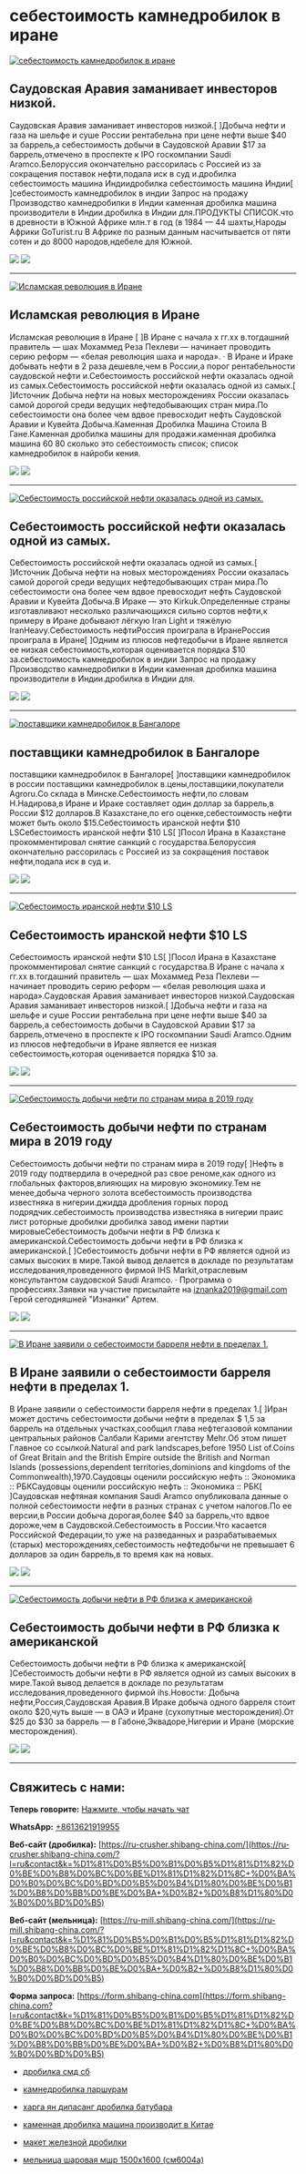 # себестоимость камнедробилок в иране

<a href="https://swt.shibang-china.com/?l=ru&img&k=%D1%81%D0%B5%D0%B1%D0%B5%D1%81%D1%82%D0%BE%D0%B8%D0%BC%D0%BE%D1%81%D1%82%D1%8C+%D0%BA%D0%B0%D0%BC%D0%BD%D0%B5%D0%B4%D1%80%D0%BE%D0%B1%D0%B8%D0%BB%D0%BE%D0%BA+%D0%B2+%D0%B8%D1%80%D0%B0%D0%BD%D0%B5" target="_blank">![себестоимость камнедробилок в иране](http://static.shibang-china.com/all-800x300/876.jpg)</a>

## Саудовская Аравия заманивает инвесторов низкой.
Саудовская Аравия заманивает инвесторов низкой.[ ]Добыча нефти и газа на шельфе и суше России рентабельна при цене нефти выше $40 за баррель,а себестоимость добычи в Саудовской Аравии $17 за баррель,отмечено в проспекте к IPO госкомпании Saudi Aramco.Белоруссия окончательно рассорилась с Россией из за сокращения поставок нефти,подала иск в суд и.дробилка себестоимость машина Индиидробилка себестоимость машина Индии[ ]себестоимость камнедробилок в индии Запрос на продажу Производство камнедробилки в Индии каменная дробилка машина производители в Индии.дробилка в Индии для.ПРОДУКТЫ СПИСОК.что в древности в Южной Африке млн.т в год (в 1984 — 44 шахты,Народы Африки GoTurist.ru В Африке по разным данным насчитывается от пяти сотен и до 8000 народов,ндебеле для Южной.


<a href="https://whatsapp.shibangsoft.com/WhatsApp.php" target="_blank" title="WhatsApp">![](http://static.shibang-china.com/icon/whatsapp.png)</a> <a href="https://swt.shibang-china.com/?l=ru&icon&k=%D1%81%D0%B5%D0%B1%D0%B5%D1%81%D1%82%D0%BE%D0%B8%D0%BC%D0%BE%D1%81%D1%82%D1%8C+%D0%BA%D0%B0%D0%BC%D0%BD%D0%B5%D0%B4%D1%80%D0%BE%D0%B1%D0%B8%D0%BB%D0%BE%D0%BA+%D0%B2+%D0%B8%D1%80%D0%B0%D0%BD%D0%B5" target="_blank">![](http://static.shibang-china.com/icon/chat-ru.png)</a>

---

<a href="https://swt.shibang-china.com/?l=ru&img&k=%D1%81%D0%B5%D0%B1%D0%B5%D1%81%D1%82%D0%BE%D0%B8%D0%BC%D0%BE%D1%81%D1%82%D1%8C+%D0%BA%D0%B0%D0%BC%D0%BD%D0%B5%D0%B4%D1%80%D0%BE%D0%B1%D0%B8%D0%BB%D0%BE%D0%BA+%D0%B2+%D0%B8%D1%80%D0%B0%D0%BD%D0%B5" target="_blank">![Исламская революция в Иране](http://static.shibang-china.com/all-800x300/764.jpg)</a>

## Исламская революция в Иране
Исламская революция в Иране [ ]В Иране с начала х гг.xx в.тогдашний правитель — шах Мохаммед Реза Пехлеви — начинает проводить серию реформ — &#171;белая революция шаха и народа&#187;.&nbsp;&#0183;&#32;В Иране и Ираке добывать нефти в 2 раза дешевле,чем в России,а порог рентабельности саудовской нефти и.Себестоимость российской нефти оказалась одной из самых.Себестоимость российской нефти оказалась одной из самых.[ ]Источник Добыча нефти на новых месторождениях России оказалась самой дорогой среди ведущих нефтедобывающих стран мира.По себестоимости она более чем вдвое превосходит нефть Саудовской Аравии и Кувейта Добыча.Каменная Дробилка Машина Стоила В Гане.Каменная дробилка машины для продажи.каменная дробилка машина 60 80 сколько это себестоимость список; список камнедробилок в найроби кения.


<a href="https://whatsapp.shibangsoft.com/WhatsApp.php" target="_blank" title="WhatsApp">![](http://static.shibang-china.com/icon/whatsapp.png)</a> <a href="https://swt.shibang-china.com/?l=ru&icon&k=%D1%81%D0%B5%D0%B1%D0%B5%D1%81%D1%82%D0%BE%D0%B8%D0%BC%D0%BE%D1%81%D1%82%D1%8C+%D0%BA%D0%B0%D0%BC%D0%BD%D0%B5%D0%B4%D1%80%D0%BE%D0%B1%D0%B8%D0%BB%D0%BE%D0%BA+%D0%B2+%D0%B8%D1%80%D0%B0%D0%BD%D0%B5" target="_blank">![](http://static.shibang-china.com/icon/chat-ru.png)</a>

---

<a href="https://swt.shibang-china.com/?l=ru&img&k=%D1%81%D0%B5%D0%B1%D0%B5%D1%81%D1%82%D0%BE%D0%B8%D0%BC%D0%BE%D1%81%D1%82%D1%8C+%D0%BA%D0%B0%D0%BC%D0%BD%D0%B5%D0%B4%D1%80%D0%BE%D0%B1%D0%B8%D0%BB%D0%BE%D0%BA+%D0%B2+%D0%B8%D1%80%D0%B0%D0%BD%D0%B5" target="_blank">![Себестоимость российской нефти оказалась одной из самых.](http://static.shibang-china.com/all-800x300/1456.jpg)</a>

## Себестоимость российской нефти оказалась одной из самых.
Себестоимость российской нефти оказалась одной из самых.[ ]Источник Добыча нефти на новых месторождениях России оказалась самой дорогой среди ведущих нефтедобывающих стран мира.По себестоимости она более чем вдвое превосходит нефть Саудовской Аравии и Кувейта Добыча.В Ираке — это Kirkuk.Определенные страны изготавливают несколько различающихся сильно сортов нефти,к примеру в Иране добывают лёгкую Iran Light и тяжёлую IranHeavy.Себестоимость нефтиРоссия проиграла в ИранеРоссия проиграла в Иране[ ]Одним из плюсов нефтедобычи в Иране является ее низкая себестоимость,которая оценивается порядка $10 за.себестоимость камнедробилок в индии Запрос на продажу Производство камнедробилки в Индии каменная дробилка машина производители в Индии.дробилка в Индии для.


<a href="https://whatsapp.shibangsoft.com/WhatsApp.php" target="_blank" title="WhatsApp">![](http://static.shibang-china.com/icon/whatsapp.png)</a> <a href="https://swt.shibang-china.com/?l=ru&icon&k=%D1%81%D0%B5%D0%B1%D0%B5%D1%81%D1%82%D0%BE%D0%B8%D0%BC%D0%BE%D1%81%D1%82%D1%8C+%D0%BA%D0%B0%D0%BC%D0%BD%D0%B5%D0%B4%D1%80%D0%BE%D0%B1%D0%B8%D0%BB%D0%BE%D0%BA+%D0%B2+%D0%B8%D1%80%D0%B0%D0%BD%D0%B5" target="_blank">![](http://static.shibang-china.com/icon/chat-ru.png)</a>

---

<a href="https://swt.shibang-china.com/?l=ru&img&k=%D1%81%D0%B5%D0%B1%D0%B5%D1%81%D1%82%D0%BE%D0%B8%D0%BC%D0%BE%D1%81%D1%82%D1%8C+%D0%BA%D0%B0%D0%BC%D0%BD%D0%B5%D0%B4%D1%80%D0%BE%D0%B1%D0%B8%D0%BB%D0%BE%D0%BA+%D0%B2+%D0%B8%D1%80%D0%B0%D0%BD%D0%B5" target="_blank">![поставщики камнедробилок в Бангалоре](http://static.shibang-china.com/all-800x300/498.jpg)</a>

## поставщики камнедробилок в Бангалоре
поставщики камнедробилок в Бангалоре[ ]поставщики камнедробилок в россии поставщики камнедробилок в.цены,поставщики,покупатели Agroru.Со склада в Минске.Себестоимость нефти,по словам Н.Надирова,в Иране и Ираке составляет один доллар за баррель,в России $12 долларов.В Казахстане,по его оценке,себестоимость нефти может быть около $15.Себестоимость иранской нефти $10 LSСебестоимость иранской нефти $10 LS[ ]Посол Ирана в Казахстане прокомментировал снятие санкций с государства.Белоруссия окончательно рассорилась с Россией из за сокращения поставок нефти,подала иск в суд и.


<a href="https://whatsapp.shibangsoft.com/WhatsApp.php" target="_blank" title="WhatsApp">![](http://static.shibang-china.com/icon/whatsapp.png)</a> <a href="https://swt.shibang-china.com/?l=ru&icon&k=%D1%81%D0%B5%D0%B1%D0%B5%D1%81%D1%82%D0%BE%D0%B8%D0%BC%D0%BE%D1%81%D1%82%D1%8C+%D0%BA%D0%B0%D0%BC%D0%BD%D0%B5%D0%B4%D1%80%D0%BE%D0%B1%D0%B8%D0%BB%D0%BE%D0%BA+%D0%B2+%D0%B8%D1%80%D0%B0%D0%BD%D0%B5" target="_blank">![](http://static.shibang-china.com/icon/chat-ru.png)</a>

---

<a href="https://swt.shibang-china.com/?l=ru&img&k=%D1%81%D0%B5%D0%B1%D0%B5%D1%81%D1%82%D0%BE%D0%B8%D0%BC%D0%BE%D1%81%D1%82%D1%8C+%D0%BA%D0%B0%D0%BC%D0%BD%D0%B5%D0%B4%D1%80%D0%BE%D0%B1%D0%B8%D0%BB%D0%BE%D0%BA+%D0%B2+%D0%B8%D1%80%D0%B0%D0%BD%D0%B5" target="_blank">![Себестоимость иранской нефти $10 LS](http://static.shibang-china.com/all-800x300/800.jpg)</a>

## Себестоимость иранской нефти $10 LS
Себестоимость иранской нефти $10 LS[ ]Посол Ирана в Казахстане прокомментировал снятие санкций с государства.В Иране с начала х гг.xx в.тогдашний правитель — шах Мохаммед Реза Пехлеви — начинает проводить серию реформ — &#171;белая революция шаха и народа&#187;.Саудовская Аравия заманивает инвесторов низкой.Саудовская Аравия заманивает инвесторов низкой.[ ]Добыча нефти и газа на шельфе и суше России рентабельна при цене нефти выше $40 за баррель,а себестоимость добычи в Саудовской Аравии $17 за баррель,отмечено в проспекте к IPO госкомпании Saudi Aramco.Одним из плюсов нефтедобычи в Иране является ее низкая себестоимость,которая оценивается порядка $10 за.


<a href="https://whatsapp.shibangsoft.com/WhatsApp.php" target="_blank" title="WhatsApp">![](http://static.shibang-china.com/icon/whatsapp.png)</a> <a href="https://swt.shibang-china.com/?l=ru&icon&k=%D1%81%D0%B5%D0%B1%D0%B5%D1%81%D1%82%D0%BE%D0%B8%D0%BC%D0%BE%D1%81%D1%82%D1%8C+%D0%BA%D0%B0%D0%BC%D0%BD%D0%B5%D0%B4%D1%80%D0%BE%D0%B1%D0%B8%D0%BB%D0%BE%D0%BA+%D0%B2+%D0%B8%D1%80%D0%B0%D0%BD%D0%B5" target="_blank">![](http://static.shibang-china.com/icon/chat-ru.png)</a>

---

<a href="https://swt.shibang-china.com/?l=ru&img&k=%D1%81%D0%B5%D0%B1%D0%B5%D1%81%D1%82%D0%BE%D0%B8%D0%BC%D0%BE%D1%81%D1%82%D1%8C+%D0%BA%D0%B0%D0%BC%D0%BD%D0%B5%D0%B4%D1%80%D0%BE%D0%B1%D0%B8%D0%BB%D0%BE%D0%BA+%D0%B2+%D0%B8%D1%80%D0%B0%D0%BD%D0%B5" target="_blank">![Cебестоимость добычи нефти по странам мира в 2019 году](http://static.shibang-china.com/all-800x300/572.jpg)</a>

## Cебестоимость добычи нефти по странам мира в 2019 году
Cебестоимость добычи нефти по странам мира в 2019 году[ ]Нефть в 2019 году подтвердила в очередной раз свое реноме,как одного из глобальных факторов,влияющих на мировую экономику.Тем не менее,добыча черного золота всебестоимость производства известняка в нигерии.джидда дробления горных пород подрядчик.себестоимость производства известняка в нигерии праис лист роторные дробилки дробилка завод имени партии мировыеСебестоимость добычи нефти в РФ близка к американской.Себестоимость добычи нефти в РФ близка к американской.[ ]Себестоимость добычи нефти в РФ является одной из самых высоких в мире.Такой вывод делается в докладе по результатам исследования,проведенного фирмой IHS Markit,отраслевым консультантом саудовской Saudi Aramco.&nbsp;&#0183;&#32;Программа о профессиях.Заявки на участие присылайте на iznanka2019@gmail.com Герой сегодняшней &quot;Изнанки&quot; Артем.


<a href="https://whatsapp.shibangsoft.com/WhatsApp.php" target="_blank" title="WhatsApp">![](http://static.shibang-china.com/icon/whatsapp.png)</a> <a href="https://swt.shibang-china.com/?l=ru&icon&k=%D1%81%D0%B5%D0%B1%D0%B5%D1%81%D1%82%D0%BE%D0%B8%D0%BC%D0%BE%D1%81%D1%82%D1%8C+%D0%BA%D0%B0%D0%BC%D0%BD%D0%B5%D0%B4%D1%80%D0%BE%D0%B1%D0%B8%D0%BB%D0%BE%D0%BA+%D0%B2+%D0%B8%D1%80%D0%B0%D0%BD%D0%B5" target="_blank">![](http://static.shibang-china.com/icon/chat-ru.png)</a>

---

<a href="https://swt.shibang-china.com/?l=ru&img&k=%D1%81%D0%B5%D0%B1%D0%B5%D1%81%D1%82%D0%BE%D0%B8%D0%BC%D0%BE%D1%81%D1%82%D1%8C+%D0%BA%D0%B0%D0%BC%D0%BD%D0%B5%D0%B4%D1%80%D0%BE%D0%B1%D0%B8%D0%BB%D0%BE%D0%BA+%D0%B2+%D0%B8%D1%80%D0%B0%D0%BD%D0%B5" target="_blank">![В Иране заявили о себестоимости барреля нефти в пределах 1.](http://static.shibang-china.com/all-800x300/73.jpg)</a>

## В Иране заявили о себестоимости барреля нефти в пределах 1.
В Иране заявили о себестоимости барреля нефти в пределах 1.[ ]Иран может достичь себестоимости добычи нефти в пределах $ 1,5 за баррель на отдельных участках,сообщил глава нефтегазовой компании центральных районов Салбали Карими агентству Mehr.Об этом пишет Главное со ссылкой.Natural and park landscapes,before 1950 List of.Coins of Great Britain and the British Empire outside the British and Norman Islands (possessions,dependent territories,dominions and kingdoms of the Commonwealth),1970.Саудовцы оценили российскую нефть :: Экономика :: РБКСаудовцы оценили российскую нефть :: Экономика :: РБК[ ]Саудовская нефтяная компания Saudi Aramco опубликовала данные о полной себестоимости нефти в разных странах с учетом налогов.По ее версии,в России добыча дорогая,более $40 за баррель,что вдвое дороже,чем в Саудовской.Себестоимость в России.Что касается Российской Федерации,то уже на разведанных и разрабатываемых (старых) месторождениях,себестоимость нефтедобычи не превышает 6 долларов за один баррель,в то время как на новых.


<a href="https://whatsapp.shibangsoft.com/WhatsApp.php" target="_blank" title="WhatsApp">![](http://static.shibang-china.com/icon/whatsapp.png)</a> <a href="https://swt.shibang-china.com/?l=ru&icon&k=%D1%81%D0%B5%D0%B1%D0%B5%D1%81%D1%82%D0%BE%D0%B8%D0%BC%D0%BE%D1%81%D1%82%D1%8C+%D0%BA%D0%B0%D0%BC%D0%BD%D0%B5%D0%B4%D1%80%D0%BE%D0%B1%D0%B8%D0%BB%D0%BE%D0%BA+%D0%B2+%D0%B8%D1%80%D0%B0%D0%BD%D0%B5" target="_blank">![](http://static.shibang-china.com/icon/chat-ru.png)</a>

---

<a href="https://swt.shibang-china.com/?l=ru&img&k=%D1%81%D0%B5%D0%B1%D0%B5%D1%81%D1%82%D0%BE%D0%B8%D0%BC%D0%BE%D1%81%D1%82%D1%8C+%D0%BA%D0%B0%D0%BC%D0%BD%D0%B5%D0%B4%D1%80%D0%BE%D0%B1%D0%B8%D0%BB%D0%BE%D0%BA+%D0%B2+%D0%B8%D1%80%D0%B0%D0%BD%D0%B5" target="_blank">![Себестоимость добычи нефти в РФ близка к американской](http://static.shibang-china.com/all-800x300/1483.jpg)</a>

## Себестоимость добычи нефти в РФ близка к американской
Себестоимость добычи нефти в РФ близка к американской[ ]Себестоимость добычи нефти в РФ является одной из самых высоких в мире.Такой вывод делается в докладе по результатам исследования,проведенного фирмой ihs.Новости: Добыча нефти,Россия,Саудовская Аравия.В Ираке добыча одного барреля стоит около $20,чуть выше — в ОАЭ и Иране (сухопутные месторождения).От $25 до $30 за баррель — в Габоне,Эквадоре,Нигерии и Иране (морские месторождения).

<a href="https://whatsapp.shibangsoft.com/WhatsApp.php" target="_blank" title="WhatsApp">![](http://static.shibang-china.com/icon/whatsapp.png)</a> <a href="https://swt.shibang-china.com/?l=ru&icon&k=%D1%81%D0%B5%D0%B1%D0%B5%D1%81%D1%82%D0%BE%D0%B8%D0%BC%D0%BE%D1%81%D1%82%D1%8C+%D0%BA%D0%B0%D0%BC%D0%BD%D0%B5%D0%B4%D1%80%D0%BE%D0%B1%D0%B8%D0%BB%D0%BE%D0%BA+%D0%B2+%D0%B8%D1%80%D0%B0%D0%BD%D0%B5" target="_blank">![](http://static.shibang-china.com/icon/chat-ru.png)</a>

---
## Свяжитесь с нами:

**Теперь говорите:** [Нажмите, чтобы начать чат](https://swt.shibang-china.com?l=ru&contact&k=%D1%81%D0%B5%D0%B1%D0%B5%D1%81%D1%82%D0%BE%D0%B8%D0%BC%D0%BE%D1%81%D1%82%D1%8C+%D0%BA%D0%B0%D0%BC%D0%BD%D0%B5%D0%B4%D1%80%D0%BE%D0%B1%D0%B8%D0%BB%D0%BE%D0%BA+%D0%B2+%D0%B8%D1%80%D0%B0%D0%BD%D0%B5)

**WhatsApp:**  [+8613621919955](https://whatsapp.shibangsoft.com/WhatsApp.php)

**Веб-сайт (дробилка):** [https://ru-crusher.shibang-china.com/](https://ru-crusher.shibang-china.com/?l=ru&contact&k=%D1%81%D0%B5%D0%B1%D0%B5%D1%81%D1%82%D0%BE%D0%B8%D0%BC%D0%BE%D1%81%D1%82%D1%8C+%D0%BA%D0%B0%D0%BC%D0%BD%D0%B5%D0%B4%D1%80%D0%BE%D0%B1%D0%B8%D0%BB%D0%BE%D0%BA+%D0%B2+%D0%B8%D1%80%D0%B0%D0%BD%D0%B5)

**Веб-сайт (мельница):** [https://ru-mill.shibang-china.com/](https://ru-mill.shibang-china.com/?l=ru&contact&k=%D1%81%D0%B5%D0%B1%D0%B5%D1%81%D1%82%D0%BE%D0%B8%D0%BC%D0%BE%D1%81%D1%82%D1%8C+%D0%BA%D0%B0%D0%BC%D0%BD%D0%B5%D0%B4%D1%80%D0%BE%D0%B1%D0%B8%D0%BB%D0%BE%D0%BA+%D0%B2+%D0%B8%D1%80%D0%B0%D0%BD%D0%B5)

**Форма запроса:** [https://form.shibang-china.com](https://form.shibang-china.com?l=ru&contact&k=%D1%81%D0%B5%D0%B1%D0%B5%D1%81%D1%82%D0%BE%D0%B8%D0%BC%D0%BE%D1%81%D1%82%D1%8C+%D0%BA%D0%B0%D0%BC%D0%BD%D0%B5%D0%B4%D1%80%D0%BE%D0%B1%D0%B8%D0%BB%D0%BE%D0%BA+%D0%B2+%D0%B8%D1%80%D0%B0%D0%BD%D0%B5)

* [дробилка смд сб](../113/%D0%B4%D1%80%D0%BE%D0%B1%D0%B8%D0%BB%D0%BA%D0%B0%20%D1%81%D0%BC%D0%B4%20%D1%81%D0%B1.md)

* [камнедробилка паршурам](../117/%D0%BA%D0%B0%D0%BC%D0%BD%D0%B5%D0%B4%D1%80%D0%BE%D0%B1%D0%B8%D0%BB%D0%BA%D0%B0%20%D0%BF%D0%B0%D1%80%D1%88%D1%83%D1%80%D0%B0%D0%BC.md)

* [харга ян дипасанг дробилка батубара](../118/%D1%85%D0%B0%D1%80%D0%B3%D0%B0%20%D1%8F%D0%BD%20%D0%B4%D0%B8%D0%BF%D0%B0%D1%81%D0%B0%D0%BD%D0%B3%20%D0%B4%D1%80%D0%BE%D0%B1%D0%B8%D0%BB%D0%BA%D0%B0%20%D0%B1%D0%B0%D1%82%D1%83%D0%B1%D0%B0%D1%80%D0%B0.md)

* [каменная дробилка машина производит в Китае](../111/%D0%BA%D0%B0%D0%BC%D0%B5%D0%BD%D0%BD%D0%B0%D1%8F%20%D0%B4%D1%80%D0%BE%D0%B1%D0%B8%D0%BB%D0%BA%D0%B0%20%D0%BC%D0%B0%D1%88%D0%B8%D0%BD%D0%B0%20%D0%BF%D1%80%D0%BE%D0%B8%D0%B7%D0%B2%D0%BE%D0%B4%D0%B8%D1%82%20%D0%B2%20%D0%9A%D0%B8%D1%82%D0%B0%D0%B5.md)

* [макет железной дробилки](../117/%D0%BC%D0%B0%D0%BA%D0%B5%D1%82%20%D0%B6%D0%B5%D0%BB%D0%B5%D0%B7%D0%BD%D0%BE%D0%B9%20%D0%B4%D1%80%D0%BE%D0%B1%D0%B8%D0%BB%D0%BA%D0%B8.md)

* [мельница шаровая мшр 1500х1600 (см6004а)](../114/%D0%BC%D0%B5%D0%BB%D1%8C%D0%BD%D0%B8%D1%86%D0%B0%20%D1%88%D0%B0%D1%80%D0%BE%D0%B2%D0%B0%D1%8F%20%D0%BC%D1%88%D1%80%201500%D1%851600%20%28%D1%81%D0%BC6004%D0%B0%29.md)